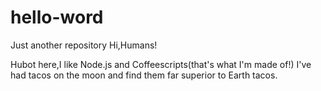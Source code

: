 # hello-word
Just another repository
Hi,Humans!

Hubot here,I like Node.js and Coffeescripts(that's what I'm made of!)
I've had tacos on the moon and find them far superior to Earth tacos.
